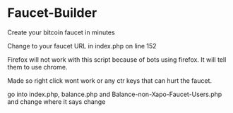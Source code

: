 # Faucet-Builder
Create your bitcoin faucet in minutes



Change to your faucet URL in index.php on line 152

Firefox will not work with this script because of bots using firefox. It will tell them to use chrome.

Made so right click wont work or any ctr keys that can hurt the faucet.

go into index.php, balance.php and Balance-non-Xapo-Faucet-Users.php and change where it says change
